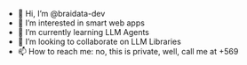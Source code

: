 - 👋 Hi, I’m @braidata-dev
- 👀 I’m interested in smart web apps
- 🌱 I’m currently learning LLM Agents
- 💞️ I’m looking to collaborate on LLM Libraries
- 📫 How to reach me: no, this is private, well, call me at +569

<!---
braidata-dev/braidata-dev is a ✨ special ✨ repository because its `README.md` (this file) appears on your GitHub profile.
You can click the Preview link to take a look at your changes.
--->
